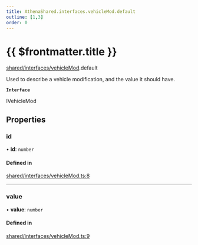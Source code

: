 ```yaml
---
title: AthenaShared.interfaces.vehicleMod.default
outline: [1,3]
order: 0
---
```


# {{ $frontmatter.title }}


[shared/interfaces/vehicleMod](../modules/shared_interfaces_vehicleMod.md).default

Used to describe a vehicle modification, and the value it should have.

**`Interface`**

IVehicleMod

## Properties

### id

• **id**: `number`

#### Defined in

[shared/interfaces/vehicleMod.ts:8](https://github.com/Stuyk/altv-athena/blob/fe85c1b/src/core/shared/interfaces/vehicleMod.ts#L8)

___

### value

• **value**: `number`

#### Defined in

[shared/interfaces/vehicleMod.ts:9](https://github.com/Stuyk/altv-athena/blob/fe85c1b/src/core/shared/interfaces/vehicleMod.ts#L9)
